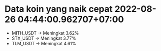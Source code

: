 # Data koin yang naik cepat 2022-08-26 04:44:00.962707+07:00

* MITH_USDT -> Meningkat 3.62%
* STX_USDT -> Meningkat 3.77%
* TLM_USDT -> Meningkat 4.61%
